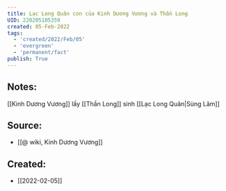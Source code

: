 ```yaml
---
title: Lạc Long Quân con của Kinh Dương Vương và Thần Long
UID: 220205105359
created: 05-Feb-2022
tags:
  - 'created/2022/Feb/05'
  - 'evergreen'
  - 'permanent/fact'
publish: True
---
```

## Notes:
[[Kinh Dương Vương]] lấy [[Thần Long]] sinh [[Lạc Long Quân|Sùng Lãm]]

## Source:
- [[@ wiki, Kinh Dương Vương]]


## Created:
- [[2022-02-05]]

